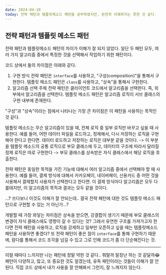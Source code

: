 ```yaml
---
date: 2024-04-10
today: 전략 패턴과 템플릿메소드 패턴을 공부하였지만, 완전히 이해하지는 못한 것 같다.
---
```

## 전략 패턴과 템플릿 메소드 패턴

전략 패턴과 템플릿메소드 패턴의 차이가 이해가 잘 되지 않았다.
일단 두 패턴 모두, 여러 가지 알고리즘 중에서 특정한 것을 선택해서 작업하기 위한 패턴이다.

코드 상에서 둘의 차이점은 아래와 같다.
1. 구현 방식
   전략 패턴은 `interface`를 사용하고, "구성(composition)"을 통해서 구현한다. 
   템플릿 메소드 패턴은 `class`를 사용하고, "상속"을 통해서 구현한다.
2. 알고리즘 선택 주체
   전략 패턴은 클라이언트 코드에서 알고리즘을 선택한다. 즉, 외부에서 알고리즘을 선택한다.
   템플릿 메소드 패턴은 알고리즘 로직이 서브 클래스의 구현 내부에 존재한다.


"구성"과 "상속"이라는 점에서 나타나는 가장 큰 차이점은 이 패턴을 사용하는 목적인 것 같다.

템플릿 메소드는 무슨 알고리즘이 있을 때, 전체 로직 중 일부 로직만 바꾸고 싶을 때 사용한다.
예를 들어, 어떤 데이터 파일을 로드하고, 정제해서, 다시 저장하는 로직을 구현해야 한다고 한다면.
데이터 로드하고 저장하는 로직은 대부분 같을 것이다. -> 이 부분을 템플릿 메소드의 공통 로직으로 부모 클래스에 두고,
데이터의 구조에 따라서 달라질 정제 로직은 따로 구현한다 -> 부모 클래스를 상속받은 자식 클래스에서 해당 로직을 호출한다.

전략 패턴은 동일한 목적을 가진 기능에 대해서 여러 알고리즘 중에서 선택해야 할 때 사용한다.
예를 들어, 결제 방식에 대해서 카카오페이, 네이버페이, 신용카드 중 어떤 것을 사용해서 결제할지 사용자가 선택한다고 한다면.
이 결제 방식마다 알고리즘은 모두 다를테지만, 이 알고리즘의 목적과 결과는 모두 같을 것이다.

...? 쓰다보니 이것도 이해가 잘 안되는데.. 결국 전략 패턴에 대한 것도 템플릿 메소드 패턴으로 구현할 수 있는 거 아닌가...?

개발할 때 가장 와닿는 차이점은 상속을 받으면, 강결합이 생기기 때문에 부모 클래스의 변경이 자식 클래스에도 영향이 갈 수 있다는 것? 그래서 유연한 구조를 가져가고자 한다면 전략 패턴을 사용하고, 로직을 강제하고 일부만 오픈하고 싶을 때는 템플릿메소드 패턴을 사용하면 좋겠다?
또 전략 패턴이 좋은 점이 `interface`를 통해 구현하기 때문에, 람다를 통해서 코드 조각을 넘길 수 있고 그로 인해 코드가 좀 더 단순해진다는 것.


---


이럴 때마다 느끼지만 나는 패턴에 정말 약한 것 같다.. 뭐랄까 말장난 하는 것 같달까😂
패턴이 다양하고, 많고, 또 중요한 것도 알겠는데, 유독 패턴이라는 것들이 이해가 잘 안된다.
직접 코드 상에서 내가 사용을 잘 안해봐서 그런지, 잘 느껴지지 않는다.
